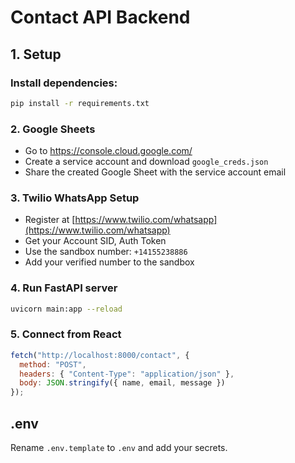 # Contact API Backend

## 1. Setup

### Install dependencies:
```bash
pip install -r requirements.txt
```

### 2. Google Sheets

- Go to https://console.cloud.google.com/
- Create a service account and download `google_creds.json`
- Share the created Google Sheet with the service account email

### 3. Twilio WhatsApp Setup

- Register at [https://www.twilio.com/whatsapp](https://www.twilio.com/whatsapp)
- Get your Account SID, Auth Token
- Use the sandbox number: `+14155238886`
- Add your verified number to the sandbox

### 4. Run FastAPI server
```bash
uvicorn main:app --reload
```

### 5. Connect from React
```js
fetch("http://localhost:8000/contact", {
  method: "POST",
  headers: { "Content-Type": "application/json" },
  body: JSON.stringify({ name, email, message })
});
```

## .env
Rename `.env.template` to `.env` and add your secrets.